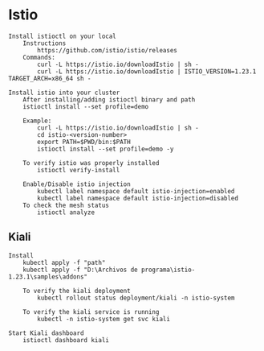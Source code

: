 # Istio
    Install istioctl on your local
        Instructions
            https://github.com/istio/istio/releases
        Commands: 
            curl -L https://istio.io/downloadIstio | sh -
            curl -L https://istio.io/downloadIstio | ISTIO_VERSION=1.23.1 TARGET_ARCH=x86_64 sh -

    Install istio into your cluster
        After installing/adding istioctl binary and path
        istioctl install --set profile=demo
    
        Example:
            curl -L https://istio.io/downloadIstio | sh -
            cd istio-<version-number>
            export PATH=$PWD/bin:$PATH
            istioctl install --set profile=demo -y
        
        To verify istio was properly installed
            istioctl verify-install

        Enable/Disable istio injection
            kubectl label namespace default istio-injection=enabled
            kubectl label namespace default istio-injection=disabled
        To check the mesh status
            istioctl analyze

## Kiali
    
    Install
        kubectl apply -f "path"
        kubectl apply -f "D:\Archivos de programa\istio-1.23.1\samples\addons"
        
        To verify the kiali deployment
            kubectl rollout status deployment/kiali -n istio-system

        To verify the kiali service is running
            kubectl -n istio-system get svc kiali
    
    Start Kiali dashboard
        istioctl dashboard kiali
